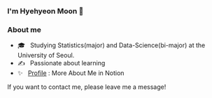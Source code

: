 ### I'm Hyehyeon Moon 👋

### About me
- 🎓 &nbsp; Studying Statistics(major) and Data-Science(bi-major) at the University of Seoul.
- ✍️ &nbsp; Passionate about learning
- ✨ &nbsp; [Profile](https://www.notion.so/hyehyeonmoon/2698693d94df4d6f9b01476fc1f83188) : More About Me in Notion

If you want to contact me, please leave me a message! 
